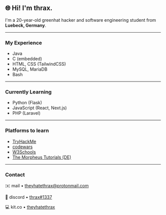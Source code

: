 ## 🌐 **Hi! I'm thrax.**

I'm a 20-year-old greenhat hacker and software engineering student from **Luebeck, Germany**.

---

### My Experience

- Java
- C (embedded)
- HTML, CSS (TailwindCSS)
- MySQL, MariaDB
- Bash

---

### Currently Learning

- Python (Flask)
- JavaScript (React, Next.js)
- PHP (Laravel)

---

### Platforms to learn

- [TryHackMe](https://tryhackme.com/) 
- [codewars](https://www.codewars.com/)
- [W3Schools](https://www.w3schools.com/)
- [The Morpheus Tutorials (DE)](https://www.youtube.com/c/TheMorpheus407)

---

### Contact

✉️ mail • [theyhatethrax@protonmail.com](mailto:theyhatethrax@protonmail.com)

💬 discord • [thrax#1337](https://discord.com/)

💻 kit.co • [theyhatethrax](https://kit.co/theyhatethrax)
